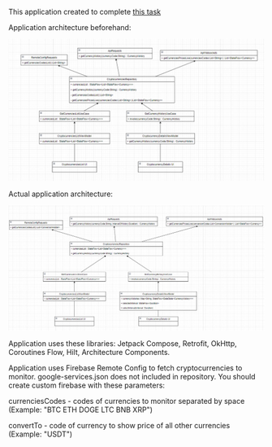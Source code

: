 This application created to complete [this task](./task.txt)

Application architecture beforehand:

![alt text](./uml_diagram.png)

Actual application architecture:

![alt text](./uml_diagram_actual.png)

Application uses these libraries: Jetpack Compose, Retrofit, OkHttp, Coroutines Flow, Hilt,
Architecture Components.

Application uses Firebase Remote Config to fetch cryptocurrencies to monitor. google-services.json
does not included in repository. You should create custom firebase with these parameters:

currenciesCodes - codes of currencies to monitor separated by space (Example: "BTC ETH DOGE LTC BNB XRP")

convertTo - code of currency to show price of all other currencies (Example: "USDT")